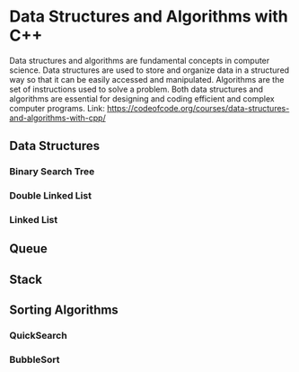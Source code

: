 # Data Structures and Algorithms with C++
Data structures and algorithms are fundamental concepts in computer science. Data structures are used to store and organize data in a structured way so that it can be easily accessed and manipulated. Algorithms are the set of instructions used to solve a problem. Both data structures and algorithms are essential for designing and coding efficient and complex computer programs.
Link: https://codeofcode.org/courses/data-structures-and-algorithms-with-cpp/

## Data Structures

### Binary Search Tree
### Double Linked List
### Linked List
## Queue
## Stack

## Sorting Algorithms
### QuickSearch
### BubbleSort
